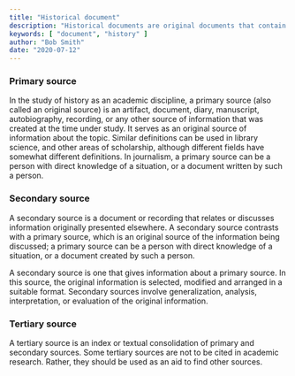 ```yaml
---
title: "Historical document"
description: "Historical documents are original documents that contain important historical information about a person, place, or event and can thus serve as primary sources as important ingredients of the historical methodology."
keywords: [ "document", "history" ]
author: "Bob Smith"
date: "2020-07-12"
---
```


### Primary source

In the study of history as an academic discipline, a primary source (also called an original source) is an artifact, document, diary, manuscript, autobiography, recording, or any other source of information that was created at the time under study. It serves as an original source of information about the topic. Similar definitions can be used in library science, and other areas of scholarship, although different fields have somewhat different definitions. In journalism, a primary source can be a person with direct knowledge of a situation, or a document written by such a person.

### Secondary source

A secondary source is a document or recording that relates or discusses information originally presented elsewhere. A secondary source contrasts with a primary source, which is an original source of the information being discussed; a primary source can be a person with direct knowledge of a situation, or a document created by such a person.

A secondary source is one that gives information about a primary source. In this source, the original information is selected, modified and arranged in a suitable format. Secondary sources involve generalization, analysis, interpretation, or evaluation of the original information. 

### Tertiary source

A tertiary source is an index or textual consolidation of primary and secondary sources. Some tertiary sources are not to be cited in academic research. Rather, they should be used as an aid to find other sources.


